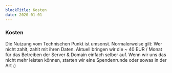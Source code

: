 ```yaml
---
blockTitle: Kosten
date: 2020-01-01
---
```

### Kosten

Die Nutzung vom Technischen Punkt ist umsonst. Normalerweise gilt: Wer nicht zahlt, zahlt mit ihren Daten. Aktuell bringen wir die \~ 40 EUR / Monat für das Betreiben der Server & Domain einfach selber auf. Wenn wir uns das nicht mehr leisten können, starten wir eine Spendenrunde oder sowas in der Art :)
